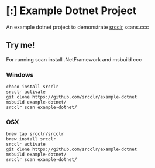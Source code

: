 # [:] Example Dotnet Project

An example dotnet project to demonstrate [srcclr](https://www.srcclr.com) scans.ccc

## Try me!

For running scan install .NetFramework and msbuild ccc

### Windows

```
choco install srcclr
srcclr activate
git clone https://github.com/srcclr/example-dotnet
msbuild example-dotnet/
srcclr scan example-dotnet/
```

### OSX
```
brew tap srcclr/srcclr
brew install srcclr
srcclr activate
git clone https://github.com/srcclr/example-dotnet
msbuild example-dotnet/
srcclr scan example-dotnet/
```
